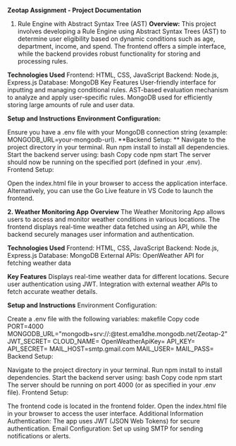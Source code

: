 **Zeotap Assignment - Project Documentation**
1. Rule Engine with Abstract Syntax Tree (AST)
**Overview:**
This project involves developing a Rule Engine using Abstract Syntax Trees (AST) to determine user eligibility based on dynamic conditions such as age, department, income, and spend. The frontend offers a simple interface, while the backend provides robust functionality for storing and processing rules.

**Technologies Used**
  Frontend: HTML, CSS, JavaScript
  Backend: Node.js, Express.js
  Database: MongoDB
  Key Features
User-friendly interface for inputting and managing conditional rules.
AST-based evaluation mechanism to analyze and apply user-specific rules.
MongoDB used for efficiently storing large amounts of rule and user data.

**Setup and Instructions**
**Environment Configuration:**

Ensure you have a .env file with your MongoDB connection string (example: MONGODB_URL=your-mongodb-url).
**Backend Setup:
**
Navigate to the project directory in your terminal.
Run npm install to install all dependencies.
Start the backend server using:
bash
Copy code
npm start
The server should now be running on the specified port (defined in your .env).
Frontend Setup:

Open the index.html file in your browser to access the application interface.
Alternatively, you can use the Go Live feature in VS Code to launch the frontend.

**2. Weather Monitoring App**
**Overview**
The Weather Monitoring App allows users to access and monitor weather conditions in various locations. The frontend displays real-time weather data fetched using an API, while the backend securely manages user information and authentication.

**Technologies Used**
Frontend: HTML, CSS, JavaScript
Backend: Node.js, Express.js
Database: MongoDB
External APIs: OpenWeather API for fetching weather data

**Key Features**
Displays real-time weather data for different locations.
Secure user authentication using JWT.
Integration with external weather APIs to fetch accurate weather details.

**Setup and Instructions**
Environment Configuration:

Create a .env file with the following variables:
makefile
Copy code
PORT=4000
MONGODB_URL="mongodb+srv://<your-username>:<your-password>@test.ema1dhe.mongodb.net/Zeotap-2"
JWT_SECRET=<your-jwt-secret>
CLOUD_NAME=<your-cloudinary-cloud-name>
OpenWeatherApiKey=<your-openweather-api-key>
API_KEY=<your-cloudinary-api-key>
API_SECRET=<your-cloudinary-api-secret>
MAIL_HOST=smtp.gmail.com
MAIL_USER=<your-email>
MAIL_PASS=<your-email-password>
Backend Setup:

Navigate to the project directory in your terminal.
Run npm install to install dependencies.
Start the backend server using:
bash
Copy code
npm start
The server should be running on port 4000 (or as specified in your .env file).
Frontend Setup:

The frontend code is located in the frontend folder.
Open the index.html file in your browser to access the user interface.
Additional Information
Authentication: The app uses JWT (JSON Web Tokens) for secure authentication.
Email Configuration: Set up using SMTP for sending notifications or alerts.
